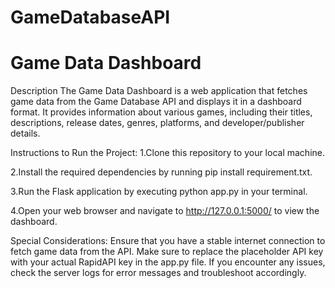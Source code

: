 # GameDatabaseAPI
# Game Data Dashboard
Description
The Game Data Dashboard is a web application that fetches game data from the Game Database API and displays it in a dashboard format. It provides information about various games, including their titles, descriptions, release dates, genres, platforms, and developer/publisher details.

Instructions to Run the Project:
1.Clone this repository to your local machine.

2.Install the required dependencies by running pip install requirement.txt.

3.Run the Flask application by executing python app.py in your terminal.

4.Open your web browser and navigate to http://127.0.0.1:5000/ to view the dashboard.

Special Considerations:
Ensure that you have a stable internet connection to fetch game data from the API.
Make sure to replace the placeholder API key with your actual RapidAPI key in the app.py file.
If you encounter any issues, check the server logs for error messages and troubleshoot accordingly.
